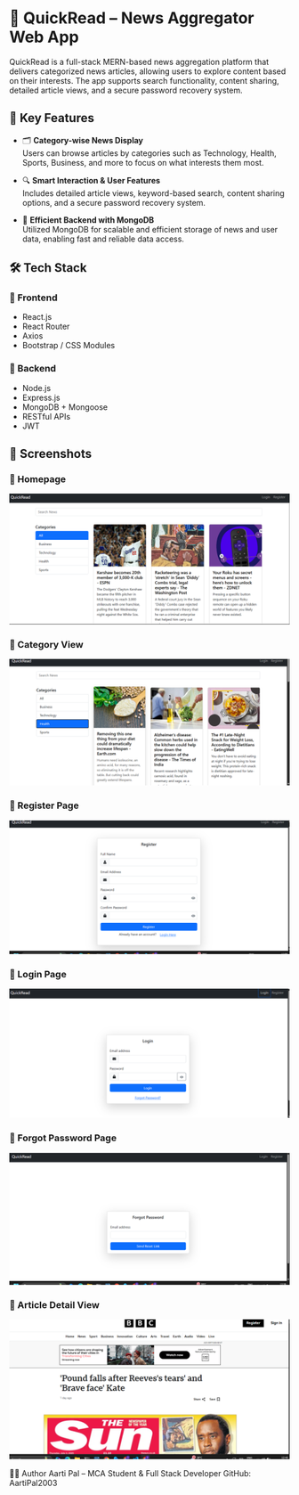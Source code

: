 # 📰 QuickRead – News Aggregator Web App

QuickRead is a full-stack MERN-based news aggregation platform that delivers categorized news articles, allowing users to explore content based on their interests. The app supports search functionality, content sharing, detailed article views, and a secure password recovery system.

## 🚀 Key Features

- 🗂️ **Category-wise News Display**  
  Users can browse articles by categories such as Technology, Health, Sports, Business, and more to focus on what interests them most.

- 🔍 **Smart Interaction & User Features**  
  Includes detailed article views, keyword-based search, content sharing options, and a secure password recovery system.

- 💾 **Efficient Backend with MongoDB**  
  Utilized MongoDB for scalable and efficient storage of news and user data, enabling fast and reliable data access.

## 🛠 Tech Stack

### 🔹 Frontend
- React.js  
- React Router  
- Axios  
- Bootstrap / CSS Modules  

### 🔹 Backend
- Node.js  
- Express.js  
- MongoDB + Mongoose  
- RESTful APIs  
- JWT  

## 📸 Screenshots

### 🔹 Homepage
![Homepage](image.png)

### 🔹 Category View
![Category](image-1.png)

### 🔹 Register Page
![Register](image-2.png)

### 🔹 Login Page
![Login](image-3.png)

### 🔹 Forgot Password Page
![Forgot Password](image-4.png)

### 🔹 Article Detail View
![Article](image-5.png)

🙋‍♀️ Author
Aarti Pal – MCA Student & Full Stack Developer
GitHub: AartiPal2003